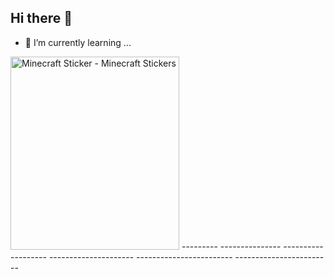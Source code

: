 ## Hi there 👋

 
- 🌱 I’m currently learning ...</br>


<img src="https://media.tenor.com/lDP4QgUYoDkAAAAi/minecraft.gif" width="270" height="309" alt="Minecraft Sticker - Minecraft Stickers" style="max-width: 525px; background-color: unset;">     ---------          ---------------      -------------------     ---------------------     ------------------------         ------------------------      
